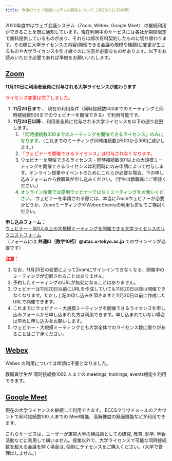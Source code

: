 ```yaml
---
title: 今後のウェブ会議システムの提供について（2020/11/20以降）
---
```


2020年度中はウェブ会議システム（Zoom, Webex, Google Meet） の継続利用ができることを既に通知しています。現在利用中のサービスには各社が期間限定で無料提供しているものがあり、それらは順次有料契約したものに切り替わります。その際に大学ライセンスの内容(開催できる会議の規模や種類)に変更が生じるものや大学ライセンスを引き継ぐのに注意が必要なものがあります。以下をお読みいただき必要であれば準備をお願いいたします。

## [Zoom](/zoom/)

**11月20日に利用者全員に付与される大学ライセンスが変わります**

<span style="color: red;"> ライセンス変更は完了しました。</span>

1. **11月20日まで** 、 現在の利用条件（同時接続数500までのミーティングと同時接続数500までのウェビナーを開催できる）で利用可能です。
1. **11月20日以降** 、利用者全員に付与される大学ライセンスを以下の通り変更します。
	1. <span style="color: green;">「同時接続数300までのミーティングを開催できるライセンス」のみになります。</span>（これまでのミーティング同時接続数が500から300に減少します。）
	1. <span style="color: red;"> 「ウェビナーを開催できるライセンス」は付与されなくなります。</span>
	1. ウェビナーを開催できるライセンス・同時接続数301以上の大規模ミーティングを開催できるライセンスは利用時にのみ申請によって付与します。オンライン授業やイベントのためにこれらが必要な場合、下の申し込みフォームから教職員が申し込みください。（学生は教職員にご相談ください。）
	1. <span style="color: green;">オンライン授業では原則ウェビナーではなくミーティングをお使いください。</span> ウェビナーを申請される際には、本当にZoomウェビナーが必要かどうか、ZoomミーティングやWebex Eventsの利用も併せてご検討ください。

**申し込みフォーム：**　<br>
<a href="https://forms.office.com/Pages/ResponsePage.aspx?id=T6978HAr10eaAgh1yvlMhAOryJfPzL1FjzXqqqmbJCVUNFdHNUlYR1ZFNkdSUTRGVVBPWVc3NlRYTC4u" target="_blank" rel="noopener">ウェビナー・301人以上の大規模ミーティングを開催できる大学ライセンスのリクエストフォーム</a> <br>
（フォームには **共通ID（数字10桁）@utac.u-tokyo.ac.jp** でのサインインが必要です）

**<span style="color: red;">注意：</span>**　<br>
1. なお、11月20日の変更によってZoomにサインインできなくなる、開催中のミーティングが切断されることはありません。
1. 予約したミーティングのURLが無効になることはありません。
1. ウェビナーは11月20日以前にURLを作成していても11月20日以降は開催できなくなります。ただし上記の申し込みを頂きますと11月20日以前に作成したURLで開催できます。
1. これまでにウェビナー・大規模ミーティングを開催できるライセンスを申し込みフォームから申し込まれた方は利用できます。申し込まれていない場合は早めに申し込みをお願いします。
1. ウェビナー・大規模ミーティングとも大学全体でのライセンス数に限りがあることはご了承ください。

## [Webex](/webex/)

Webex の利用については申請は不要となりました。

教職員学生が 同時接続数1000 人までの meetings, trainings, events機能を利用できます。

## [Google Meet](/google_hangouts_meet/)

現在の大学ライセンスを継続して利用できます。 ECCSクラウドメールのアカウントで同時接続数100 人までの Meet機能、高解像度の録画機能などが利用できます。

これらサービスは、ユーザーが東京大学の構成員としての研究, 教育, 勉学, 学会活動などに利用して構いません。授業以外で、大学ライセンスで可能な同時接続数を超える会議を開く場合は, 個別にライセンスをご購入ください。（大学で管理はしません。）
